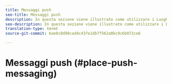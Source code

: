 ```yaml
---
title: Messaggi push
seo-title: Messaggi push
description: In questa sezione viene illustrato come utilizzare i Luoghi con i messaggi push.
seo-description: In questa sezione viene illustrato come utilizzare i Luoghi con i messaggi push.
translation-type: tm+mt
source-git-commit: 6ae0c8d90cad4c437e1db7f562a0bc9c6b072ce6

---
```



# Messaggi push (#place-push-messaging)
